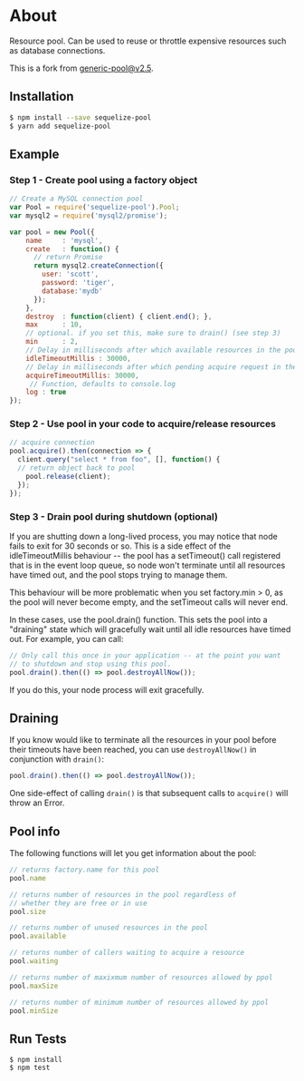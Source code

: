 
# About

  Resource pool.  Can be used to reuse or throttle expensive resources such as
  database connections.

  This is a fork from [generic-pool@v2.5](https://github.com/coopernurse/node-pool/tree/v2.5).

## Installation

```bash
$ npm install --save sequelize-pool
$ yarn add sequelize-pool
```

## Example

### Step 1 - Create pool using a factory object

```js
// Create a MySQL connection pool
var Pool = require('sequelize-pool').Pool;
var mysql2 = require('mysql2/promise');

var pool = new Pool({
    name     : 'mysql',
    create   : function() {
      // return Promise
      return mysql2.createConnection({
        user: 'scott',
        password: 'tiger',
        database:'mydb'
      });
    },
    destroy  : function(client) { client.end(); },
    max      : 10,
    // optional. if you set this, make sure to drain() (see step 3)
    min      : 2,
    // Delay in milliseconds after which available resources in the pool will be destroyed.
    idleTimeoutMillis : 30000,
    // Delay in milliseconds after which pending acquire request in the pool will be rejected.
    acquireTimeoutMillis: 30000,
     // Function, defaults to console.log
    log : true
});
```

### Step 2 - Use pool in your code to acquire/release resources

```js
// acquire connection
pool.acquire().then(connection => {
  client.query("select * from foo", [], function() {
  // return object back to pool
    pool.release(client);
  });
});
```

### Step 3 - Drain pool during shutdown (optional)

If you are shutting down a long-lived process, you may notice
that node fails to exit for 30 seconds or so.  This is a side
effect of the idleTimeoutMillis behaviour -- the pool has a
setTimeout() call registered that is in the event loop queue, so
node won't terminate until all resources have timed out, and the pool
stops trying to manage them.

This behaviour will be more problematic when you set factory.min > 0,
as the pool will never become empty, and the setTimeout calls will
never end.

In these cases, use the pool.drain() function.  This sets the pool
into a "draining" state which will gracefully wait until all
idle resources have timed out.  For example, you can call:

```js
// Only call this once in your application -- at the point you want
// to shutdown and stop using this pool.
pool.drain().then(() => pool.destroyAllNow());
```

If you do this, your node process will exit gracefully.

## Draining

If you know would like to terminate all the resources in your pool before
their timeouts have been reached, you can use `destroyAllNow()` in conjunction
with `drain()`:

```js
pool.drain().then(() => pool.destroyAllNow());
```

One side-effect of calling `drain()` is that subsequent calls to `acquire()`
will throw an Error.

## Pool info

The following functions will let you get information about the pool:

```js
// returns factory.name for this pool
pool.name

// returns number of resources in the pool regardless of
// whether they are free or in use
pool.size

// returns number of unused resources in the pool
pool.available

// returns number of callers waiting to acquire a resource
pool.waiting

// returns number of maxixmum number of resources allowed by ppol
pool.maxSize

// returns number of minimum number of resources allowed by ppol
pool.minSize

```

## Run Tests

    $ npm install
    $ npm test